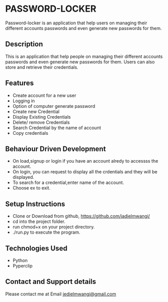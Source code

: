 # PASSWORD-LOCKER
 Password-locker is an application that help users on managing their different accounts passwords and even generate new passwords for them. 
## Description

This is an application that help people on managing their different accounts passwords and even generate new passwords for them. Users can also store and retrieve their credentials.

## Features

* Create account for a new user
* Logging in
* Option of computer generate password
* Create new Credential
* Display Existing Credentials
* Delete/ remove  Credentials
* Search Credential by the name of account
* Copy credentials

## Behaviour Driven Development

* On load,signup  or login if you have an account alredy to accessss the account.
* On login, you can request to display all the crdentials and they will be displayed.
* To search for a credential,enter name of the account.
*  Choose ex to exit.

## Setup Instructions

* Clone or Download from github, https://github.com/jadielmwangi/
* cd into the project folder.
* run chmod+x on your project directory.
* ./run.py to execute the program.

## Technologies Used
* Python
* Pyperclip

## Contact and Support details

Please contact me at Email jedielmwangi@gmail.com